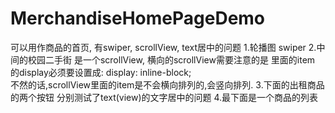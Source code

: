 # MerchandiseHomePageDemo
可以用作商品的首页, 有swiper, scrollView, text居中的问题
1.轮播图  swiper 
2.中间的校园二手街  是一个scrollView, 横向的scrollView需要注意的是 
   里面的item 的display必须要设置成:      display: inline-block;   
   不然的话,scrollView里面的item是不会横向排列的,会竖向排列.
3.下面的出租商品的两个按钮  分别测试了text(view)的文字居中的问题
4.最下面是一个商品的列表  
